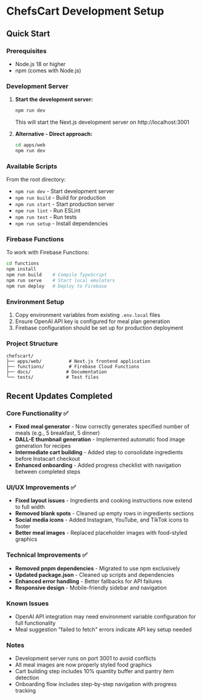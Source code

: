 # ChefsCart Development Setup

## Quick Start

### Prerequisites
- Node.js 18 or higher
- npm (comes with Node.js)

### Development Server

1. **Start the development server:**
   ```bash
   npm run dev
   ```
   This will start the Next.js development server on http://localhost:3001

2. **Alternative - Direct approach:**
   ```bash
   cd apps/web
   npm run dev
   ```

### Available Scripts

From the root directory:
- `npm run dev` - Start development server
- `npm run build` - Build for production
- `npm run start` - Start production server
- `npm run lint` - Run ESLint
- `npm run test` - Run tests
- `npm run setup` - Install dependencies

### Firebase Functions

To work with Firebase Functions:

```bash
cd functions
npm install
npm run build    # Compile TypeScript
npm run serve    # Start local emulators
npm run deploy   # Deploy to Firebase
```

### Environment Setup

1. Copy environment variables from existing `.env.local` files
2. Ensure OpenAI API key is configured for meal plan generation
3. Firebase configuration should be set up for production deployment

### Project Structure

```
chefscart/
├── apps/web/          # Next.js frontend application
├── functions/         # Firebase Cloud Functions
├── docs/             # Documentation
└── tests/            # Test files
```

## Recent Updates Completed

### Core Functionality ✅
- **Fixed meal generator** - Now correctly generates specified number of meals (e.g., 5 breakfast, 5 dinner)
- **DALL-E thumbnail generation** - Implemented automatic food image generation for recipes
- **Intermediate cart building** - Added step to consolidate ingredients before Instacart checkout
- **Enhanced onboarding** - Added progress checklist with navigation between completed steps

### UI/UX Improvements ✅
- **Fixed layout issues** - Ingredients and cooking instructions now extend to full width
- **Removed blank spots** - Cleaned up empty rows in ingredients sections  
- **Social media icons** - Added Instagram, YouTube, and TikTok icons to footer
- **Better meal images** - Replaced placeholder images with food-styled graphics

### Technical Improvements ✅
- **Removed pnpm dependencies** - Migrated to use npm exclusively
- **Updated package.json** - Cleaned up scripts and dependencies
- **Enhanced error handling** - Better fallbacks for API failures
- **Responsive design** - Mobile-friendly sidebar and navigation

### Known Issues
- OpenAI API integration may need environment variable configuration for full functionality
- Meal suggestion "failed to fetch" errors indicate API key setup needed

### Notes

- Development server runs on port 3001 to avoid conflicts
- All meal images are now properly styled food graphics
- Cart building step includes 10% quantity buffer and pantry item detection
- Onboarding flow includes step-by-step navigation with progress tracking